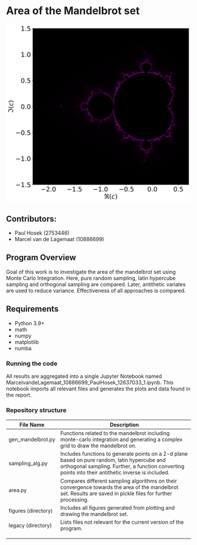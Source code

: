 # Area of the Mandelbrot set

![alt text](figures/mandelbrot_magenta_final.svg)
## Contributors:

* Paul Hosek (2753446)
* Marcel van de Lagemaat (10886699)

## Program Overview
Goal of this work is to investigate the area of the mandelbrot set using Monte Carlo Integration.
Here, pure random sampling, latin hypercube sampling and orthogonal sampling are compared.
Later, antithetic variates are used to reduce variance.
Effectiveness of all approaches is compared.

## Requirements
* Python 3.9+
* math
* numpy
* matplotlib
* numba


### Running the code

All results are aggregated into a single Jupyter Notebook named MarcelvandeLagemaat_10886699_PaulHosek_12637033_1.ipynb.
This notebook imports all relevant files and generates the plots and data found in the report.


### Repository structure


| File Name           | Description                                                                                                                                                                                          |
|---------------------|------------------------------------------------------------------------------------------------------------------------------------------------------------------------------------------------------|
| gen_mandelbrot.py   | Functions related to the mandelbrot including monte-carlo integration and generating a complex grid to draw the mandelbrot on.                                                                       |
| sampling_alg.py     | Includes functions to generate points on a 2-d plane based on pure random, latin hypercube and orthogonal sampling. Further, a function converting points into their antithetic inverse is included. |
| area.py             | Compares different sampling algorithms on their convergence towards the area of the mandelbrot set. Results are saved in pickle files for further processing.                                        |
| figures (directory) | Includes all figures generated from plotting and drawing the mandelbrot set.                                                                                                                         |
| legacy (directory)  | Lists files not relevant for the current version of the program.                                                                                                                                     |
|                     |                                                                                                                                                                                                      |
|                     |                                                                                                                                                                                                      |
|                     |                                                                                                                                                                                                      |